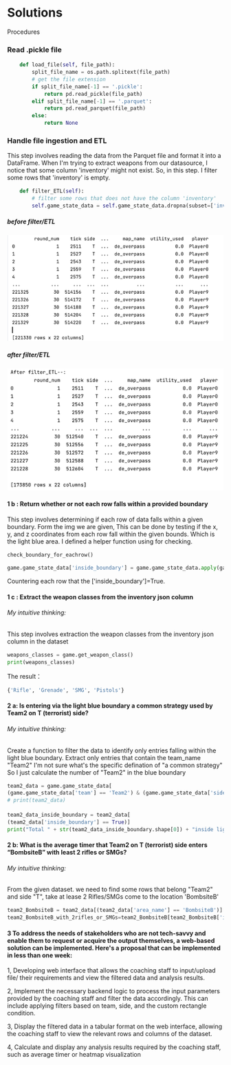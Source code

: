 # Solutions
Procedures

###  Read .pickle file

``` python 
    def load_file(self, file_path):
        split_file_name = os.path.splitext(file_path)
        # get the file extension
        if split_file_name[-1] == '.pickle':
            return pd.read_pickle(file_path)
        elif split_file_name[-1] == '.parquet':
            return pd.read_parquet(file_path)
        else:
            return None
```


###  Handle file ingestion and ETL
This step involves reading the data from the Parquet file and format it into a DataFrame.
When I'm trying to extract weapons from our datasource, I notice that some column 'inventory' might not exist.
So, in this step. I filter some rows that 'inventory' is empty.
``` python
    def filter_ETL(self):
        # filter some rows that does not have the column 'inventory'
        self.game_state_data = self.game_state_data.dropna(subset=['inventory'])
```
##### before filter/ETL
![img.png](img/beforeETL.png)
##### after filter/ETL 
![img.png](img/afterETL.png)


#### 1 b : Return whether or not each row falls within a provided boundary
This step involves determining if each row of data falls within a given boundary. Form the img we are given,  This can be done by testing if the x, y, and z coordinates from each row fall within the given bounds. Which is the light blue area.
I defined a helper function using for checking.
``` python
check_boundary_for_eachrow()
``` 
``` python
game.game_state_data['inside_boundary'] = game.game_state_data.apply(game.check_boundary_for_eachrow, axis=1)
``` 
Countering each row that the ['inside_boundary']=True.

#### 1 c : Extract the weapon classes from the inventory json column
###### My intuitive thinking:
This step involves extraction the weapon classes from the inventory json column in the dataset  



``` python
weapons_classes = game.get_weapon_class()
print(weapons_classes)
```
The result：
``` python
{'Rifle', 'Grenade', 'SMG', 'Pistols'}

```

#### 2 a: Is entering via the light blue boundary a common strategy used by Team2 on T (terrorist) side?
###### My intuitive thinking:
Create a function to filter the data to identify only entries falling within the light blue boundary.
Extract only entries that contain the team_name "Team2" 
I'm not sure what's the specific defination of "a common strategy"
So I just calculate the number of "Team2" in the blue boundary

``` python
team2_data = game.game_state_data[
(game.game_state_data['team'] == 'Team2') & (game.game_state_data['side'] == 'T')]
# print(team2_data)

team2_data_inside_boundary = team2_data[
(team2_data['inside_boundary'] == True)]
print("Total " + str(team2_data_inside_boundary.shape[0]) + "inside light blue  boundary")
```

#### 2 b: What is the average timer that Team2 on T (terrorist) side enters “BombsiteB” with least 2 rifles or SMGs?
###### My intuitive thinking:
From the given dataset. we need to find some rows that belong "Team2" and side "T", take at lease 2 Rifles/SMGs come to the 
location 'BombsiteB'
``` python
team2_BombsiteB = team2_data[(team2_data['area_name'] == 'BombsiteB')]
team2_BombsiteB_with_2rifles_or_SMGs=team2_BombsiteB[team2_BombsiteB['inventory'].apply(game.has_rifle_and_smg) >= 2]
``` 


#### 3 To address the needs of stakeholders who are not tech-savvy and enable them to request or acquire the output themselves, a web-based solution can be implemented. Here's a proposal that can be implemented in less than one week:
1, Developing web interface that allows the coaching staff to input/upload file/ their requirements and view the filtered data and analysis results.  

2, Implement the necessary backend logic to process the input parameters provided by the coaching staff and filter the data accordingly. This can include applying filters based on team, side, and the custom rectangle condition.  

3, Display the filtered data in a tabular format on the web interface, allowing the coaching staff to view the relevant rows and columns of the dataset.  

4, Calculate and display any analysis results required by the coaching staff, such as average timer or heatmap visualization